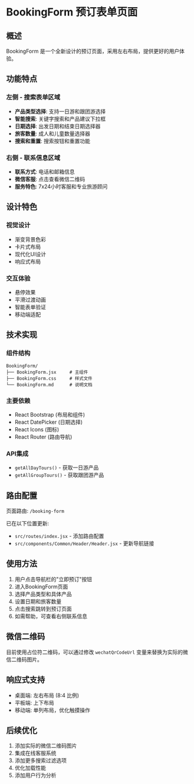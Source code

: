 # BookingForm 预订表单页面

## 概述

BookingForm 是一个全新设计的预订页面，采用左右布局，提供更好的用户体验。

## 功能特点

### 左侧 - 搜索表单区域
- **产品类型选择**: 支持一日游和跟团游选择
- **智能搜索**: 关键字搜索和产品建议下拉框
- **日期选择**: 出发日期和结束日期选择器
- **旅客数量**: 成人和儿童数量选择器
- **搜索和重置**: 搜索按钮和重置功能

### 右侧 - 联系信息区域
- **联系方式**: 电话和邮箱信息
- **微信客服**: 点击查看微信二维码
- **服务特色**: 7x24小时客服和专业旅游顾问

## 设计特色

### 视觉设计
- 渐变背景色彩
- 卡片式布局
- 现代化UI设计
- 响应式布局

### 交互体验
- 悬停效果
- 平滑过渡动画
- 智能表单验证
- 移动端适配

## 技术实现

### 组件结构
```
BookingForm/
├── BookingForm.jsx     # 主组件
├── BookingForm.css     # 样式文件
└── BookingForm.md      # 说明文档
```

### 主要依赖
- React Bootstrap (布局和组件)
- React DatePicker (日期选择)
- React Icons (图标)
- React Router (路由导航)

### API集成
- `getAllDayTours()` - 获取一日游产品
- `getAllGroupTours()` - 获取跟团游产品

## 路由配置

页面路由: `/booking-form`

已在以下位置更新:
- `src/routes/index.jsx` - 添加路由配置
- `src/components/Common/Header/Header.jsx` - 更新导航链接

## 使用方法

1. 用户点击导航栏的"立即预订"按钮
2. 进入BookingForm页面
3. 选择产品类型和具体产品
4. 设置日期和旅客数量
5. 点击搜索跳转到预订页面
6. 如需帮助，可查看右侧联系信息

## 微信二维码

目前使用占位符二维码，可以通过修改 `wechatQrCodeUrl` 变量来替换为实际的微信二维码图片。

## 响应式支持

- 桌面端: 左右布局 (8:4 比例)
- 平板端: 上下布局
- 移动端: 单列布局，优化触摸操作

## 后续优化

1. 添加实际的微信二维码图片
2. 集成在线客服系统
3. 添加更多搜索过滤选项
4. 优化加载性能
5. 添加用户行为分析 